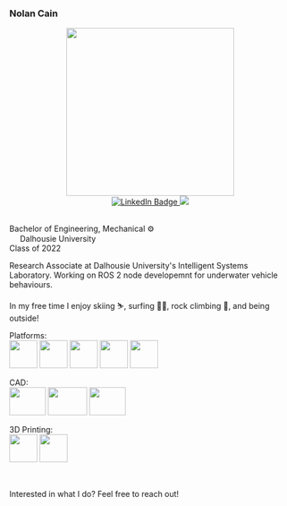 ### Nolan Cain
<div id="header" align="center">
  <img src="https://media2.giphy.com/media/qgQUggAC3Pfv687qPC/giphy.gif" width="300"/>
</div>

<div id="badges" align="center">
  <a href="https://www.linkedin.com/in/nolanjcain/">
    <img src="https://img.shields.io/badge/LinkedIn-blue?style=for-the-badge&logo=linkedin&logoColor=white" alt="LinkedIn Badge"/>
  </a>
  <a href="https://www.linkedin.com/in/nolanjcain/">
    <img src="https://img.shields.io/badge/outlook-blue?style=for-the-badge&logoColor=white"/>
  </a>
  
  
</div>
</br>



Bachelor of Engineering, Mechanical :gear:  
<img src="http://www.dal.ca/etc/designs/dalhousie/clientlibs/global/default/images/favicon/DALSocialMediaMark-Blk.png" height="15" width="15"/>
Dalhousie University  
Class of 2022

Research Associate at Dalhousie University's Intelligent Systems Laboratory. Working on ROS 2 node developemnt for underwater vehicle behaviours.

In my free time I enjoy skiing :skier:, surfing :surfing_man:, rock climbing :climbing:, and being outside!

Platforms:  
<img src="https://upload.wikimedia.org/wikipedia/commons/thumb/c/c3/Python-logo-notext.svg/2048px-Python-logo-notext.svg.png" height="50" width="50"/>
<img src="https://upload.wikimedia.org/wikipedia/commons/thumb/1/18/ISO_C%2B%2B_Logo.svg/1200px-ISO_C%2B%2B_Logo.svg.png" height="50" width="50"/>
<img src="https://upload.wikimedia.org/wikipedia/commons/thumb/2/21/Matlab_Logo.png/667px-Matlab_Logo.png" height="50" width="50"/>
<img src="https://siminnovations.com/wiki/images/7/7a/Arduino_logo_round.png" height="50" width="50"/>
<img src="https://wyday.com/images/lm/langs/vba.svg" height="50" width="50"/>

CAD:  
<img src="https://d2t1xqejof9utc.cloudfront.net/screenshots/pics/26b1fd683c8a797760941eddc1082193/large.png" height="50" width="65"/>
<img src="https://logos-world.net/wp-content/uploads/2020/12/Autocad-Logo.png" height="50" width="70"/>
<img src="https://upload.wikimedia.org/wikipedia/en/d/d0/Rhinoceros3d-logo.png" height="50" width="65"/>


3D Printing:  
<img src="https://cdn.help.prusa3d.com/wp-content/uploads/PSlogo-1-400x400.jpg" height="50" width="50"/>
<img src="https://www.windowscentral.com/sites/wpcentral.com/files/styles/large/public/field/image/2018/09/cura-logo.png" height="50" width="50"/>

</br>

Interested in what I do? Feel free to reach out!




<!--
**nolan-sldprt/nolan-sldprt** is a ✨ _special_ ✨ repository because its `README.md` (this file) appears on your GitHub profile.


<img src="" height="50" width="50"/>


  <a href="nolan.cain@dal.ca">
    <img src="https://upload.wikimedia.org/wikipedia/commons/thumb/f/f7/Microsoft_Outlook_2013-2019_logo.svg/2086px-Microsoft_Outlook_2013-2019_logo.svg.png" alt="Outlook Badge"/>
  </a>















Here are some ideas to get you started:

- 🔭 I’m currently working on ...
- 🌱 I’m currently learning ...
- 👯 I’m looking to collaborate on ...
- 🤔 I’m looking for help with ...
- 💬 Ask me about ...
- 📫 How to reach me: ...
- 😄 Pronouns: ...
- ⚡ Fun fact: ...
-->
